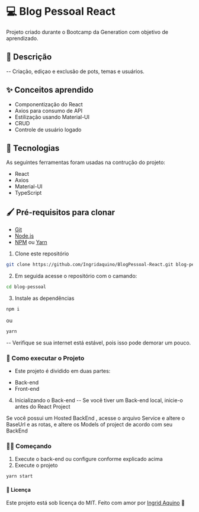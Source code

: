 # 💻 Blog Pessoal React 
Projeto criado durante o Bootcamp da Generation com objetivo de aprendizado.

## 📃 Descrição
-- Criação, ediçao e exclusão de pots, temas e usuários.

## ✨ Conceitos aprendido

- Componentização do React
- Axios para consumo de API
- Estilização usando Material-UI
- CRUD
- Controle de usuário logado

## 🧪 Tecnologias
  As seguintes ferramentas foram usadas na contrução do projeto:

- React
- Axios
- Material-UI
- TypeScript

## 🖌 Pré-requisitos para clonar

* [Git](https://git-scm.com)
* [Node.js](https://nodejs.org/)
* [NPM](https://www.npmjs.com/) ou [Yarn](https://classic.yarnpkg.com/lang/en/docs/install/)

1. Clone este repositório
````bash
git clone https://github.com/Ingridaquino/BlogPessoal-React.git blog-pessoal
````
2. Em seguida acesse o repositório com o camando:
````bash
cd blog-pessoal
````
3. Instale as dependências
````bash
npm i
````
ou 
````bash 
yarn
````

-- Verifique se sua internet está estável, pois isso pode demorar um pouco.

### 🎊 Como executar o Projeto
 - Este projeto é dividido em duas partes: 

* Back-end
* Front-end

4. Inicializando o Back-end
-- Se você tiver um Back-end local, inicie-o antes do React Project

Se você possui um Hosted BackEnd , acesse o arquivo Service e altere o BaseUrl e as rotas, e altere os Models of project de acordo com seu BackEnd


### 👩‍💻 Começando 
1. Execute o back-end ou configure conforme explicado acima
2. Execute o projeto

````bash
yarn start
````

#### 🎨 Licença
Este projeto está sob licença do MIT.
Feito com amor por [Ingrid Aquino](https://www.linkedin.com/in/ingrid-aquino-88a8b9147/) 🤞

